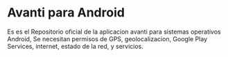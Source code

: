 # Avanti para Android


Es es el Repositorio oficial de la aplicacion avanti para sistemas operativos Android, Se necesitan permisos de GPS, geolocalizacion,
Google Play Services, internet, estado de la red, y servicios.

